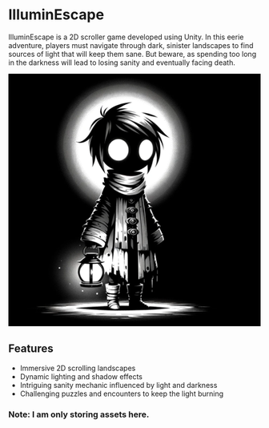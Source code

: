 # IlluminEscape

IlluminEscape is a 2D scroller game developed using Unity. In this eerie adventure, players must navigate through dark, sinister landscapes to find sources of light that will keep them sane. But beware, as spending too long in the darkness will lead to losing sanity and eventually facing death.

![Game Preview](Assets/PrefabVisuals/player.png)

## Features

- Immersive 2D scrolling landscapes
- Dynamic lighting and shadow effects
- Intriguing sanity mechanic influenced by light and darkness
- Challenging puzzles and encounters to keep the light burning

### Note: I am only storing assets here.
